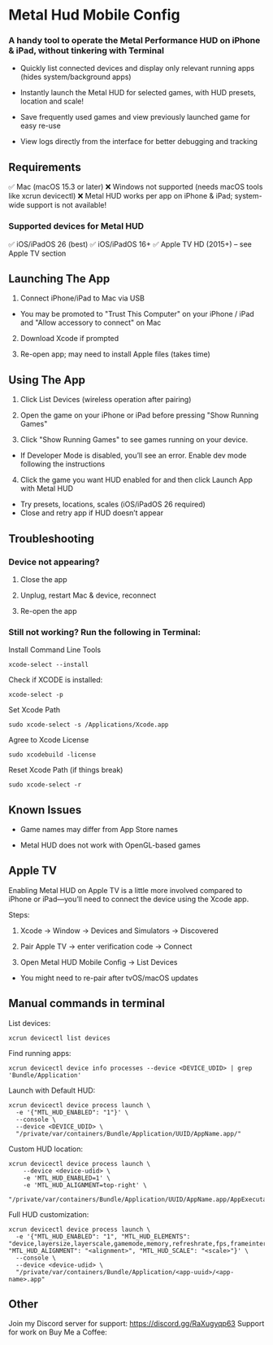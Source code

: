 # Metal Hud Mobile Config

### A handy tool to operate the Metal Performance HUD on iPhone & iPad, without tinkering with Terminal

- Quickly list connected devices and display only relevant running apps (hides system/background apps)

- Instantly launch the Metal HUD for selected games, with HUD presets, location and scale!

- Save frequently used games and view previously launched game for easy re-use

- View logs directly from the interface for better debugging and tracking

## Requirements 

✅ Mac (macOS 15.3 or later) 
❌ Windows not supported (needs macOS tools like xcrun devicectl)
❌ Metal HUD works per app on iPhone & iPad; system-wide support is not available!

### Supported devices for Metal HUD

✅ iOS/iPadOS 26 (best)
✅ iOS/iPadOS 16+
✅ Apple TV HD (2015+) – see Apple TV section

## Launching The App

1. Connect iPhone/iPad to Mac via USB

- You may be promoted to "Trust This Computer" on your iPhone / iPad and "Allow accessory to connect" on Mac 

2. Download Xcode if prompted

3. Re-open app; may need to install Apple files (takes time)

## Using The App

1. Click List Devices (wireless operation after pairing)

2. Open the game on your iPhone or iPad before pressing "Show Running Games" 

3. Click "Show Running Games" to see games running on your device. 

- If Developer Mode is disabled, you’ll see an error. Enable dev mode following the instructions

4. Click the game you want HUD enabled for and then click Launch App with Metal HUD
- Try presets, locations, scales (iOS/iPadOS 26 required)
- Close and retry app if HUD doesn’t appear

## Troubleshooting 

### Device not appearing?

1. Close the app

2. Unplug, restart Mac & device, reconnect

3. Re-open the app

### Still not working? Run the following in Terminal:

Install Command Line Tools
```
xcode-select --install
```
Check if XCODE is installed:
```
xcode-select -p
```
Set Xcode Path 
```
sudo xcode-select -s /Applications/Xcode.app
```
Agree to Xcode License
```
sudo xcodebuild -license
```
Reset Xcode Path (if things break)
```
sudo xcode-select -r
```

## Known Issues

- Game names may differ from App Store names

- Metal HUD does not work with OpenGL-based games

## Apple TV

Enabling Metal HUD on Apple TV is a little more involved compared to iPhone or iPad—you’ll need to connect the device using the Xcode app.

Steps: 

1. Xcode → Window → Devices and Simulators → Discovered

2. Pair Apple TV → enter verification code → Connect

3. Open Metal HUD Mobile Config → List Devices
- You might need to re-pair after tvOS/macOS updates

## Manual commands in terminal

List devices:
```
xcrun devicectl list devices
```

Find running apps:
```
xcrun devicectl device info processes --device <DEVICE_UDID> | grep 'Bundle/Application'
```

Launch with Default HUD:
```
xcrun devicectl device process launch \
  -e '{"MTL_HUD_ENABLED": "1"}' \
  --console \
  --device <DEVICE_UDID> \
  "/private/var/containers/Bundle/Application/UUID/AppName.app/"
```

Custom HUD location:
```
xcrun devicectl device process launch \
    --device <device-udid> \
    -e 'MTL_HUD_ENABLED=1' \
    -e 'MTL_HUD_ALIGNMENT=top-right' \
    "/private/var/containers/Bundle/Application/UUID/AppName.app/AppExecutable"
```

Full HUD customization:
```
xcrun devicectl device process launch \
  -e '{"MTL_HUD_ENABLED": "1", "MTL_HUD_ELEMENTS": "device,layersize,layerscale,gamemode,memory,refreshrate,fps,frameinterval,gputime,thermal,frameintervalgraph,presentdelay,metalcpu,shaders", "MTL_HUD_ALIGNMENT": "<alignment>", "MTL_HUD_SCALE": "<scale>"}' \
  --console \
  --device <device-udid> \
  "/private/var/containers/Bundle/Application/<app-uuid>/<app-name>.app"
```

## Other

Join my Discord server for support: https://discord.gg/RaXugyqp63
Support for work on Buy Me a Coffee: 